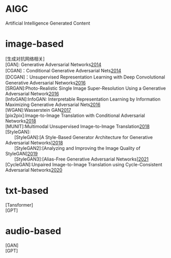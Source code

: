 # AIGC
Artificial Intelligence Generated Content

# image-based  
[生成对抗网络相关]    
[GAN]: Generative Adversarial Networks[2014](https://arxiv.org/abs/1406.2661)    
[CGAN]：Conditional Generative Adversarial Nets[2014](https://arxiv.org/abs/1411.1784)    
[DCGAN]：Unsupervised Representation Learning with Deep Convolutional Generative Adversarial Networks[2016](https://arxiv.org/abs/1511.06434)   
[SRGAN]:Photo-Realistic Single Image Super-Resolution Using a Generative Adversarial Network[2016](https://arxiv.org/abs/1609.04802)   
[InfoGAN]:InfoGAN: Interpretable Representation Learning by Information Maximizing Generative Adversarial Nets[2016](https://arxiv.org/abs/1606.03657)   
[WGAN]:Wasserstein GAN[2017](https://arxiv.org/abs/1701.07875v2)    
[pix2pix]:Image-to-Image Translation with Conditional Adversarial Networks[2018](https://arxiv.org/abs/1611.07004)   
[MUNIT]:Multimodal Unsupervised Image-to-Image Translation[2018](https://arxiv.org/abs/1804.04732)  
[StyleGAN]:  
&ensp;&ensp;&ensp;&ensp;[StyleGAN]:[A Style-Based Generator Architecture for Generative Adversarial Networks][2018](https://arxiv.org/abs/1812.04948)   
&ensp;&ensp;&ensp;&ensp;[StyleGAN2]:[Analyzing and Improving the Image Quality of StyleGAN][2019](https://arxiv.org/pdf/1912.04958)  
&ensp;&ensp;&ensp;&ensp;[StyleGAN3]:[Alias-Free Generative Adversarial Networks][2021](https://arxiv.org/abs/2106.12423)  
[CycleGAN]:Unpaired Image-to-Image Translation using Cycle-Consistent Adversarial Networks[2020](https://arxiv.org/abs/1703.10593)    
# txt-based   
[Tansformer]  
[GPT]  
# audio-based  
[GAN]  
[GPT]  
